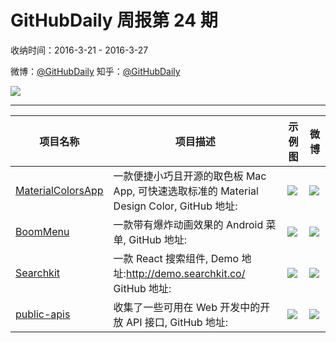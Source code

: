 # GitHubDaily 周报第 24 期

收纳时间：2016-3-21 - 2016-3-27

微博：[@GitHubDaily](https://weibo.com/GitHubDaily)
知乎：[@GitHubDaily](https://www.zhihu.com/people/githubdaily)

![](https://raw.githubusercontent.com/GitHubDaily/GitHubDaily/master/assets/weixin.png)

---

项目名称 | 项目描述 | 示例图 | 微博
--- | --- | --- | ---
[MaterialColorsApp](status.github_url) | 一款便捷小巧且开源的取色板 Mac App, 可快速选取标准的 Material Design Color, GitHub 地址: | ![](http://ww1.sinaimg.cn/large/006fiYtfjw1f2bhwg86quj30m80godhp.jpg) | [![](https://raw.githubusercontent.com/GitHubDaily/GitHubDaily/master/assets/sina_logo.png)](https://weibo.com/5722964389/Doe1t4lgn)
[BoomMenu](status.github_url) | 一款带有爆炸动画效果的 Android 菜单, GitHub 地址: | ![](http://ww3.sinaimg.cn/large/006fiYtfjw1f2aay8fp9ng308k0h1hdv.gif) | [![](https://raw.githubusercontent.com/GitHubDaily/GitHubDaily/master/assets/sina_logo.png)](https://weibo.com/5722964389/Do4FQb8lj)
[Searchkit](status.github_url) | 一款 React 搜索组件, Demo 地址:http://demo.searchkit.co/ GitHub 地址: | ![](http://ww1.sinaimg.cn/large/006fiYtfjw1f27ywsk0aaj30ou0c5tbp.jpg) | [![](https://raw.githubusercontent.com/GitHubDaily/GitHubDaily/master/assets/sina_logo.png)](https://weibo.com/5722964389/DnKSoA1wO)
[public-apis](status.github_url) | 收集了一些可用在 Web 开发中的开放 API 接口, GitHub 地址: | ![](http://ww3.sinaimg.cn/large/006fiYtfjw1f26rkcdyd2j30qo2gik8j.jpg) | [![](https://raw.githubusercontent.com/GitHubDaily/GitHubDaily/master/assets/sina_logo.png)](https://weibo.com/5722964389/DnzPo2VCf)
